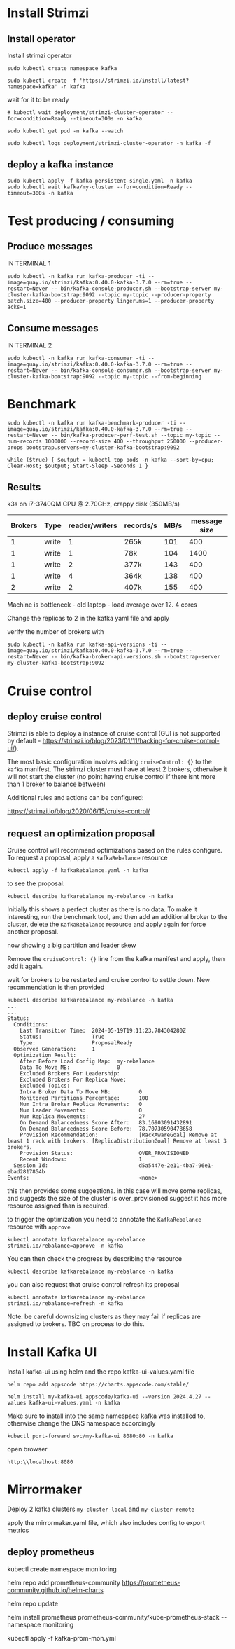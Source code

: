 # Install Strimzi

## Install operator
Install strimzi operator

```
sudo kubectl create namespace kafka

sudo kubectl create -f 'https://strimzi.io/install/latest?namespace=kafka' -n kafka

```

wait for it to be ready 

```
# kubectl wait deployment/strimzi-cluster-operator --for=condition=Ready --timeout=300s -n kafka

sudo kubectl get pod -n kafka --watch

sudo kubectl logs deployment/strimzi-cluster-operator -n kafka -f
```

## deploy a kafka instance

```
sudo kubectl apply -f kafka-persistent-single.yaml -n kafka
sudo kubectl wait kafka/my-cluster --for=condition=Ready --timeout=300s -n kafka 
```

# Test producing / consuming

## Produce messages

IN TERMINAL 1

```
sudo kubectl -n kafka run kafka-producer -ti --image=quay.io/strimzi/kafka:0.40.0-kafka-3.7.0 --rm=true --restart=Never -- bin/kafka-console-producer.sh --bootstrap-server my-cluster-kafka-bootstrap:9092 --topic my-topic --producer-property batch.size=400 --producer-property linger.ms=1 --producer-property acks=1
```

## Consume messages

IN TERMINAL 2

```
sudo kubectl -n kafka run kafka-consumer -ti --image=quay.io/strimzi/kafka:0.40.0-kafka-3.7.0 --rm=true --restart=Never -- bin/kafka-console-consumer.sh --bootstrap-server my-cluster-kafka-bootstrap:9092 --topic my-topic --from-beginning
```

# Benchmark
```
sudo kubectl -n kafka run kafka-benchmark-producer -ti --image=quay.io/strimzi/kafka:0.40.0-kafka-3.7.0 --rm=true --restart=Never -- bin/kafka-producer-perf-test.sh --topic my-topic --num-records 1000000 --record-size 400 --throughput 250000 --producer-props bootstrap.servers=my-cluster-kafka-bootstrap:9092
```

`while ($true) { $output = kubectl top pods -n kafka --sort-by=cpu; Clear-Host; $output; Start-Sleep -Seconds 1 }`


## Results

k3s on i7-3740QM CPU @ 2.70GHz, crappy disk (350MB/s)

| Brokers       | Type | reader/writers |  records/s  |  MB/s |  message size |
|---------------|------|----------------|-------------|-------|---------------|
| 1 | write | 1 | 265k | 101 | 400 |
| 1 | write | 1 | 78k  | 104 | 1400 | 
| 1 | write | 2 | 377k  | 143 | 400 | 
| 1 | write | 4 | 364k  | 138 | 400 |
| 2 | write | 2 | 407k  | 155 | 400 |

Machine is bottleneck - old laptop - load average over 12. 4 cores

Change the replicas to 2 in the kafka yaml file and apply

verify the number of brokers with

```
sudo kubectl -n kafka run kafka-api-versions -ti --image=quay.io/strimzi/kafka:0.40.0-kafka-3.7.0 --rm=true --restart=Never -- bin/kafka-broker-api-versions.sh --bootstrap-server my-cluster-kafka-bootstrap:9092
```

# Cruise control

## deploy cruise control

Strimzi is able to deploy a instance of cruise control (GUI is not supported by default - https://strimzi.io/blog/2023/01/11/hacking-for-cruise-control-ui/).

The most basic configuration involves adding `cruiseControl: {}` to the `kafka` manifest. The strimzi cluster must have at least 2 brokers, otherwise it will not start the cluster (no point having cruise control if there isnt more than 1 broker to balance between)

Additional rules and actions can be configured:

https://strimzi.io/blog/2020/06/15/cruise-control/

## request an optimization proposal

Cruise control will recommend optimizations based on the rules configure. To request a proposal, apply a `KafkaRebalance` resource

`kubectl apply -f kafkaRebalance.yaml -n kafka`

to see the proposal:

`kubectl describe kafkarebalance my-rebalance -n kafka`

Initially this shows a perfect cluster as there is no data. To make it interesting, run the benchmark tool, and then add an additional broker to the cluster, delete the `KafkaRebalance` resource and apply again for force another proposal.

now showing a big partition and leader skew

Remove the `cruiseControl: {}` line from the kafka manifest and apply, then add it again.

wait for brokers to be restarted and cruise control to settle down. New recommendation is then provided

```
kubectl describe kafkarebalance my-rebalance -n kafka
...
...
Status:
  Conditions:
    Last Transition Time:  2024-05-19T19:11:23.784304280Z
    Status:                True
    Type:                  ProposalReady
  Observed Generation:     1
  Optimization Result:
    After Before Load Config Map:  my-rebalance
    Data To Move MB:               0
    Excluded Brokers For Leadership:
    Excluded Brokers For Replica Move:
    Excluded Topics:
    Intra Broker Data To Move MB:         0
    Monitored Partitions Percentage:      100
    Num Intra Broker Replica Movements:   0
    Num Leader Movements:                 0
    Num Replica Movements:                27
    On Demand Balancedness Score After:   83.16903091432891
    On Demand Balancedness Score Before:  78.70730590478658
    Provision Recommendation:             [RackAwareGoal] Remove at least 1 rack with brokers. [ReplicaDistributionGoal] Remove at least 3 brokers.
    Provision Status:                     OVER_PROVISIONED
    Recent Windows:                       1
  Session Id:                             d5a5447e-2e11-4ba7-96e1-ebad2817854b
Events:                                   <none>
```

this then provides some suggestions. in this case will move some replicas, and suggests the size of the cluster is over_provisioned suggest it has more resource assigned than is required.

to trigger the optimization you need to annotate the `KafkaRebalance` resource with `approve`

```
kubectl annotate kafkarebalance my-rebalance strimzi.io/rebalance=approve -n kafka
```

You can then check the progress by describing the resource

```
kubectl describe kafkarebalance my-rebalance -n kafka
```

you can also request that cruise control refresh its proposal

```
kubectl annotate kafkarebalance my-rebalance strimzi.io/rebalance=refresh -n kafka
```

Note: be careful downsizing clusters as they may fail if replicas are assigned to brokers. TBC on process to do this.

# Install Kafka UI

Install kafka-ui using helm and the repo kafka-ui-values.yaml file

```
helm repo add appscode https://charts.appscode.com/stable/

helm install my-kafka-ui appscode/kafka-ui --version 2024.4.27 --values kafka-ui-values.yaml -n kafka
```

Make sure to install into the same namespace kafka was installed to, otherwise change the DNS namespace accordingly

```
kubectl port-forward svc/my-kafka-ui 8080:80 -n kafka
```

open browser

`http:\\localhost:8080`

# Mirrormaker

Deploy 2 kafka clusters `my-cluster-local` and `my-cluster-remote`

apply the mirrormaker.yaml file, which also includes config to export metrics

## deploy prometheus

kubectl create namespace monitoring

helm repo add prometheus-community https://prometheus-community.github.io/helm-charts

helm repo update

helm install prometheus prometheus-community/kube-prometheus-stack --namespace monitoring

kubectl apply -f kafka-prom-mon.yml
